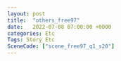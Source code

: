 ```yaml
---
layout: post
title:  "others_free97"
date:   2022-07-08 07:00:00 +0000
categories: Etc
Tags: Story Etc
SceneCode: ["scene_free97_q1_s20"]
---
```

